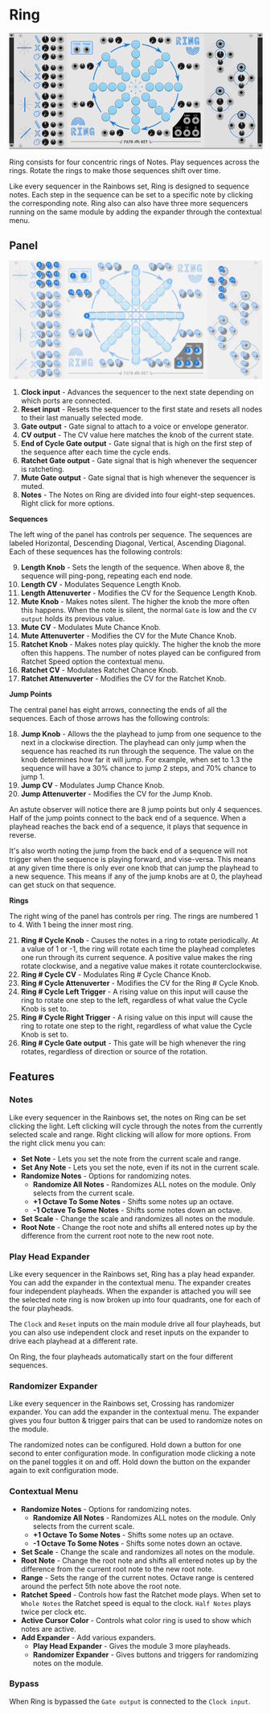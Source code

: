
# Ring
![Image of Ring module](../images/Ring.png)

Ring consists for four concentric rings of Notes. Play sequences across the rings. Rotate the rings to make those sequences shift over time.

Like every sequencer in the Rainbows set, Ring is designed to sequence notes. Each step in the sequence can be set to a specific note by clicking the corresponding note. Ring also can also have three more sequencers running on the same module by adding the expander through the contextual menu.

## Panel

![Image of controls](../images/Ring/labels.png)

1. **Clock input** - Advances the sequencer to the next state depending on which ports are connected.
2. **Reset input** - Resets the sequencer to the first state and resets all nodes to their last manually selected mode.
3. **Gate output** - Gate signal to attach to a voice or envelope generator.
4. **CV output** - The CV value here matches the knob of the current state. 
5. **End of Cycle Gate output** - Gate signal that is high on the first step of the sequence after each time the cycle ends.
6. **Ratchet Gate output** - Gate signal that is high whenever the sequencer is ratcheting.
7. **Mute Gate output** - Gate signal that is high whenever the sequencer is muted.
8. **Notes** - The Notes on Ring are divided into four eight-step sequences. Right click for more options.

**Sequences**

The left wing of the panel has controls per sequence. The sequences are labeled Horizontal, Descending Diagonal, Vertical, Ascending Diagonal. Each of these sequences has the following controls:

9. **Length Knob** - Sets the length of the sequence. When above 8, the sequence will ping-pong, repeating each end node.
10. **Length CV** - Modulates Sequence Length Knob.
11. **Length Attenuverter** - Modifies the CV for the Sequence Length Knob.
12. **Mute Knob** - Makes notes silent. The higher the knob the more often this happens. When the note is silent, the normal `Gate` is low and the `CV output` holds its previous value.
13. **Mute CV** - Modulates Mute Chance Knob.
14. **Mute Attenuverter** - Modifies the CV for the Mute Chance Knob.
15. **Ratchet Knob** - Makes notes play quickly. The higher the knob the more often this happens. The number of notes played can be configured from Ratchet Speed option the contextual menu.
16. **Ratchet CV** - Modulates Ratchet Chance Knob.
17. **Ratchet Attenuverter** - Modifies the CV for the Ratchet Knob.

**Jump Points**

The central panel has eight arrows, connecting the ends of all the sequences. Each of those arrows has the following controls:

18. **Jump Knob** - Allows the the playhead to jump from one sequence to the next in a clockwise direction. The playhead can only jump when the sequence has reached its run through the sequence. The value on the knob determines how far it will jump. For example, when set to 1.3 the sequence will have a 30% chance to jump 2 steps, and 70% chance to jump 1.
19. **Jump CV** - Modulates Jump Chance Knob.
20. **Jump Attenuverter** - Modifies the CV for the Jump Knob.

An astute observer will notice there are 8 jump points but only 4 sequences. Half of the jump points connect to the back end of a sequence. When a playhead reaches the back end of a sequence, it plays that sequence in reverse. 

It's also worth noting the jump from the back end of a sequence will not trigger when the sequence is playing forward, and vise-versa. This means at any given time there is only ever one knob that can jump the playhead to a new sequence. This means if any of the jump knobs are at 0, the playhead can get stuck on that sequence.

**Rings**

The right wing of the panel has controls per ring. The rings are numbered 1 to 4. With 1 being the inner most ring.

21. **Ring # Cycle Knob** - Causes the notes in a ring to rotate periodically. At a value of 1 or -1, the ring will rotate each time the playhead completes one run through its current sequence. A positive value makes the ring rotate clockwise, and a negative value makes it rotate counterclockwise.
22. **Ring # Cycle CV** - Modulates Ring # Cycle Chance Knob.
23. **Ring # Cycle Attenuverter** - Modifies the CV for the Ring # Cycle Knob.
24. **Ring # Cycle Left Trigger** - A rising value on this input will cause the ring to rotate one step to the left, regardless of what value the Cycle Knob is set to.
25. **Ring # Cycle Right Trigger** - A rising value on this input will cause the ring to rotate one step to the right, regardless of what value the Cycle Knob is set to.
26. **Ring # Cycle Gate output** - This gate will be high whenever the ring rotates, regardless of direction or source of the rotation.

## Features

### Notes

Like every sequencer in the Rainbows set, the notes on Ring can be set clicking the light. Left clicking will cycle through the notes from the currently selected scale and range. Right clicking will allow for more options. From the right click menu you can:

- **Set Note** - Lets you set the note from the current scale and range.
- **Set Any Note** - Lets you set the note, even if its not in the current scale.
- **Randomize Notes** - Options for randomizing notes.
  - **Randomize All Notes** - Randomizes ALL notes on the module. Only selects from the current scale.
  - **+1 Octave To Some Notes** - Shifts some notes up an octave.
  - **-1 Octave To Some Notes** - Shifts some notes down an octave.
- **Set Scale** -  Change the scale and randomizes all notes on the module.
- **Root Note** -  Change the root note and shifts all entered notes up by the difference from the current root note to the new root note.

### Play Head Expander

Like every sequencer in the Rainbows set, Ring has a play head expander. You can add the expander in the contextual menu. The expander creates four independent playheads. When the expander is attached you will see the selected note ring is now broken up into four quadrants, one for each of the four playheads.

The `Clock` and `Reset` inputs on the main module drive all four playheads, but you can also use independent clock and reset inputs on the expander to drive each playhead at a different rate.

On Ring, the four playheads automatically start on the four different sequences.

### Randomizer Expander

Like every sequencer in the Rainbows set, Crossing has randomizer expander. You can add the expander in the contextual menu. The expander gives you four button & trigger pairs that can be used to randomize notes on the module.

The randomized notes can be configured. Hold down a button for one second to enter configuration mode. In configuration mode clicking a note on the panel toggles it on and off. Hold down the button on the expander again to exit configuration mode.

### Contextual Menu

- **Randomize Notes** - Options for randomizing notes.
  - **Randomize All Notes** - Randomizes ALL notes on the module. Only selects from the current scale.
  - **+1 Octave To Some Notes** - Shifts some notes up an octave.
  - **-1 Octave To Some Notes** - Shifts some notes down an octave.
- **Set Scale** -  Change the scale and randomizes all notes on the module.
- **Root Note** -  Change the root note and shifts all entered notes up by the difference from the current root note to the new root note.
- **Range** - Sets the range of the current notes. Octave range is centered around the perfect 5th note above the root note.
- **Ratchet Speed** - Controls how fast the Ratchet mode plays. When set to `Whole Notes` the Ratchet speed is equal to the clock. `Half Notes` plays twice per clock etc.
- **Active Cursor Color** - Controls what color ring is used to show which notes are active.
- **Add Expander** - Add various expanders.
  - **Play Head Expander** - Gives the module 3 more playheads.
  - **Randomizer Expander** - Gives buttons and triggers for randomizing notes on the module.

### Bypass

When Ring is bypassed the `Gate output` is connected to the `Clock input`.
